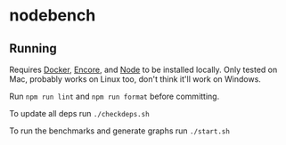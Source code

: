 # nodebench

## Running

Requires [Docker](https://docs.docker.com/engine/install/), [Encore](https://encore.dev/docs/ts/install), and [Node](https://nodejs.org/en/download/package-manager) to be installed locally. Only tested on Mac, probably works on Linux too, don't think it'll work on Windows.

Run `npm run lint` and `npm run format` before committing.

To update all deps run `./checkdeps.sh`

To run the benchmarks and generate graphs run `./start.sh`
